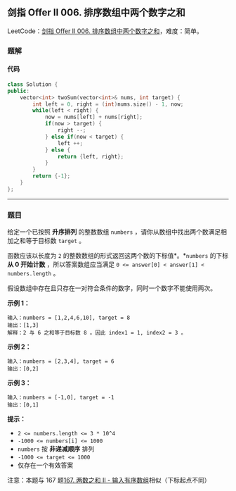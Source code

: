 ## 剑指 Offer II 006. 排序数组中两个数字之和

LeetCode：[剑指 Offer II 006. 排序数组中两个数字之和](https://leetcode.cn/problems/kLl5u1/)，难度：简单。

### 题解

#### 代码

```c++
class Solution {
public:
    vector<int> twoSum(vector<int>& nums, int target) {
        int left = 0, right = (int)nums.size() - 1, now;
        while(left < right) {
            now = nums[left] + nums[right];
            if(now > target) {
                right --;
            } else if(now < target) {
                left ++;
            } else {
                return {left, right};
            }
        }
        return {-1};
    }
};
```



---



### 题目

给定一个已按照 **升序排列** 的整数数组 `numbers` ，请你从数组中找出两个数满足相加之和等于目标数 `target` 。

函数应该以长度为 `2` 的整数数组的形式返回这两个数的下标值*。*`numbers` 的下标 **从 0 开始计数** ，所以答案数组应当满足 `0 <= answer[0] < answer[1] < numbers.length` 。

假设数组中存在且只存在一对符合条件的数字，同时一个数字不能使用两次。

 

**示例 1：**

```
输入：numbers = [1,2,4,6,10], target = 8
输出：[1,3]
解释：2 与 6 之和等于目标数 8 。因此 index1 = 1, index2 = 3 。
```

**示例 2：**

```
输入：numbers = [2,3,4], target = 6
输出：[0,2]
```

**示例 3：**

```
输入：numbers = [-1,0], target = -1
输出：[0,1]
```

 

**提示：**

- `2 <= numbers.length <= 3 * 10^4`
- `-1000 <= numbers[i] <= 1000`
- `numbers` 按 **非递减顺序** 排列
- `-1000 <= target <= 1000`
- 仅存在一个有效答案

 

注意：本题与 167 题[167. 两数之和 II - 输入有序数组](https://leetcode.cn/problems/two-sum-ii-input-array-is-sorted/)相似（下标起点不同）


